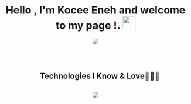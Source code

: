 <h1 align="center"><b>Hello , I'm Kocee Eneh and welcome to my page !. </b><img src="https://media.giphy.com/media/hvRJCLFzcasrR4ia7z/giphy.gif" width="35"></h1>

<p align="center">
  <a href="https://github.com/DenverCoder1/readme-typing-svg"><img src="https://readme-typing-svg.herokuapp.com?font=Architects+Daughter&color=F73AB4&size=30&center=true&vCenter=true&width=600&height=100&lines=Computer+Science+Student;Backend+Software+Engineer;Quick+Learner+%26+Problem+Solver;Badminton+%26+Board+Game+Enthusiast"></a>
</p>


<br>
<div id="user-content-toc">
  <ul align="center">
    <summary><h2 style="display: inline-block">Technologies I Know & Love👨🏻‍💻</h2></summary>
  </ul>
</div>
<!--tech stack icons-->
<p align="center">
  <a href="https://skillicons.dev">
    <img src="https://skillicons.dev/icons?i=git,docker,github,html,linux,postman,py,vscode&perline=14" />
  </a>
</p>
